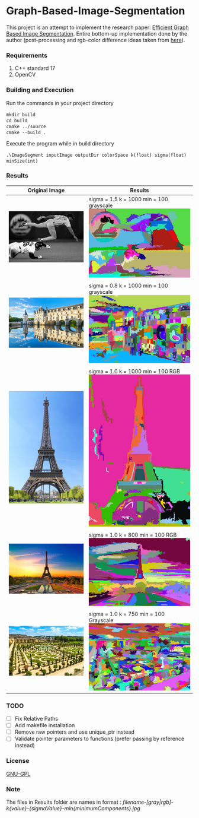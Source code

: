 # Graph-Based-Image-Segmentation
This project is an attempt to implement the research paper: [Efficient Graph Based Image Segmentation](http://people.cs.uchicago.edu/~pff/papers/seg-ijcv.pdf).
Entire bottom-up implementation done by the author (post-processing and rgb-color difference ideas taken from [here](http://cs.brown.edu/people/pfelzens/segment/)).
 
### Requirements
1. C++ standard 17
2. OpenCV

### Building and Execution
Run the commands in your project directory
```
mkdir build
cd build
cmake ../source
cmake --build .
```

Execute the program while in build directory
```
.\ImageSegment inputImage outputDir colorSpace k(float) sigma(float) minSize(int)
```
### Results
| Original Image                                      | Results                                                                                                             |
|--------------                                       |-------- |
|![Image Baseball](images/baseball.png)             | sigma = 1.5 k = 1000 min = 100 grayscale ![Results Baseball](Results/baseball-gray-k1000-1.500000-min100.jpg)        |
|||
|![Image Chateau-de-Chenonceau](images/chateau-de-chenonceau.jpg)| sigma = 0.8 k = 1000 min = 100 grayscale![Results Chateau-de-Chenonceau](Results/chateau-de-chenonceau-gray-k1000-0.800000-min50.jpg)     |
|||
|![Image Paris](images/paris.jpg)                | sigma = 1.0 k = 1000 min = 100 RGB![Results Paris](Results/paris-rgb-k1000-1.000000-min100.jpg)                         |
|||
|![Image Eiffel Tower](images/eiffel-tower.jpg)     | sigma = 1.0 k = 800 min = 100 RGB![Results Eiffel Tower](Results/eiffel-tower-rgb-k800-1.000000-min100.jpg)                |
|||
|![Image Versailles Gardens](images/versailles-gardens.jpg)|sigma = 1.0 k = 750 min = 100 Grayscale![Results Versailles Gardens](Results/versailles-gardens-gray-k750-1.000000-min100.jpg)              |


### TODO
- [ ] Fix Relative Paths<br>
- [ ] Add makefile installation
- [ ] Remove raw pointers and use unique_ptr instead
- [ ] Validate pointer parameters to functions (prefer passing by reference instead) 

### License
[GNU-GPL](https://choosealicense.com/licenses/gpl-3.0/)

### Note
The files in Results folder are names in format : *filename-[gray|rgb]-k{value}-{sigmaValue}-min{minimumComponents}.jpg*


